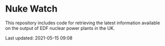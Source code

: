 # Nuke Watch

This repository includes code for retrieving the latest information available on the output of EDF nuclear power plants in the UK.

Last updated: 2021-05-15 09:08